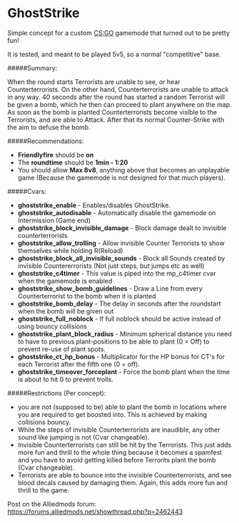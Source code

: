 # GhostStrike
Simple concept for a custom [CS:GO](http://store.steampowered.com/app/730/?l=german) gamemode that turned out to be pretty fun!

It is tested, and meant to be played 5v5, so a normal "competitive" base.

#####Summary:

When the round starts Terrorists are unable to see, or hear Counterterrorists. On the other hand, Counterterrorists are unable to attack in any way. 40 seconds after the round has started a random Terrorist will be given a bomb, which he then can proceed to plant anywhere on the map. As soon as the bomb is planted Counterterrorists become visible to the Terrorists, and are able to Attack. After that its normal Counter-Strike with the aim to defuse the bomb.

#####Recommendations:

- **Friendlyfire** should be **on**		
- The **roundtime** should be **1min - 1:20**		
- You should allow **Max 8v8**, anything above that becomes an unplayable game (Because the gamemode is not designed for that much players).

#####Cvars:

- **ghoststrike_enable** - Enables/disables GhostStrike.
- **ghoststrike_autodisable** - Automatically disable the gamemode on Intermission (Game end)
- **ghoststrike_block_invisible_damage** - Block damage dealt to invisible counterterrorists
- **ghoststrike_allow_trolling** - Allow invisible Counter Terrorists to show themselves while holding R(Reload)
- **ghoststrike_block_all_invisible_sounds** - Block all Sounds created by invisible Countererrorists (Not just steps, but jumps etc as well)
- **ghoststrike_c4timer** - This value is piped into the mp_c4timer cvar when the gamemode is enabled
- **ghoststrike_show_bomb_guidelines** - Draw a Line from every Counterterrorist to the bomb when it is planted
- **ghoststrike_bomb_delay** - The delay in seconds after the roundstart when the bomb will be given out
- **ghoststrike_full_noblock** - If full noblock should be active instead of using bouncy collisions
- **ghoststrike_plant_block_radius** - Minimum spherical distance you need to have to previous plant-positions to be able to plant (0 = Off) to prevent re-use of plant spots.
- **ghoststrike_ct_hp_bonus** - Multiplicator for the HP bonus for CT's for each Terrorist after the fifth one (0 = off).
- **ghoststrike_timeover_forceplant** - Force the bomb plant when the time is about to hit 0 to prevent trolls.

#####Restrictions (Per concept):

- you are not (supposed to be) able to plant the bomb in locations where you are required to get boosted into. This is achieved by making collisions bouncy.
- While the steps of invisible Counterterrorists are inaudible, any other sound like jumping is not (Cvar changeable).
- Invisible Counterterrorists can still be hit by the Terrorists. This just adds more fun and thrill to the whole thing because it becomes a spamfest and you have to avoid getting killed before Terrorits plant the bomb (Cvar changeable).
- Terrorists are able to bounce into the invisible Counterterrorists, and see blood decals caused by damaging them. Again, this adds more fun and thrill to the game.

Post on the Alliedmods forum: https://forums.alliedmods.net/showthread.php?p=2462443
